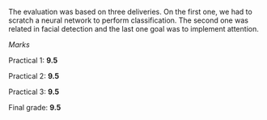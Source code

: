 The evaluation was based on three deliveries. On the first one, we had to scratch a neural network to perform classification. The second one was related in facial detection and the last one goal was to implement attention.

_Marks_

Practical 1: **9.5**

Practical 2: **9.5**

Practical 3: **9.5**

Final grade: **9.5**
